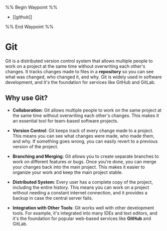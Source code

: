 %% Begin Waypoint %%
- [[github]]

%% End Waypoint %%

# Git

Git is a distributed version control system that allows multiple people to work on a project at the same time without overwriting each other's changes. It tracks changes made to files in a **repository** so you can see what was changed, who changed it, and why. Git is widely used in software development, and it's the foundation for services like GitHub and GitLab.

## Why use Git?

- **Collaboration**: Git allows multiple people to work on the same project at the same time without overwriting each other's changes. This makes it an essential tool for team-based software projects.

- **Version Control**: Git keeps track of every change made to a project. This means you can see what changes were made, who made them, and why. If something goes wrong, you can easily revert to a previous version of the project.

- **Branching and Merging**: Git allows you to create separate branches to work on different features or bugs. Once you're done, you can merge your changes back into the main project. This makes it easier to organize your work and keep the main project stable.

- **Distributed System**: Every user has a complete copy of the project, including the entire history. This means you can work on a project without needing a constant internet connection, and it provides a backup in case the central server fails.

- **Integration with Other Tools**: Git works well with other development tools. For example, it's integrated into many IDEs and text editors, and it's the foundation for popular web-based services like **GitHub** and GitLab.
